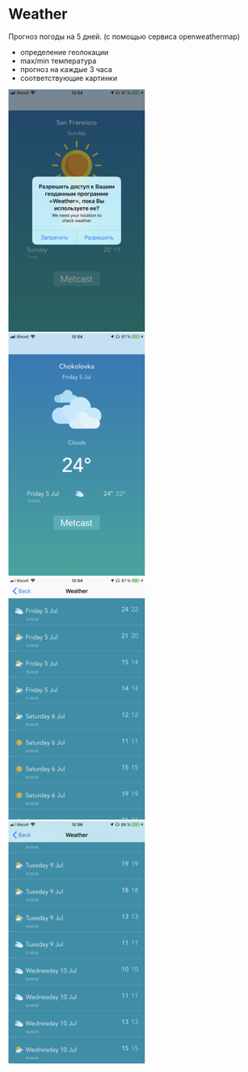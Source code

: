 # Weather

Прогноз погоды на 5 дней.
(с помощью сервиса openweathermap)

- определение геолокации
- max/min температура 
- прогноз на каждые 3 часа
- соответствующие картинки

<img src= "/Screenshots/1.PNG" width="270" height="479"> <img src= "/Screenshots/2.PNG" width="270" height="479"> <img src= "/Screenshots/3.PNG" width="270" height="479"> <img src= "/Screenshots/4.PNG" width="270" height="479">
